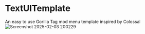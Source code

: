 # TextUITemplate
An easy to use Gorilla Tag mod menu template inspired by Colossal
![Screenshot 2025-02-03 200229](https://github.com/user-attachments/assets/2664c0e7-46b0-4071-a7ff-4b3b85c9fa77)
